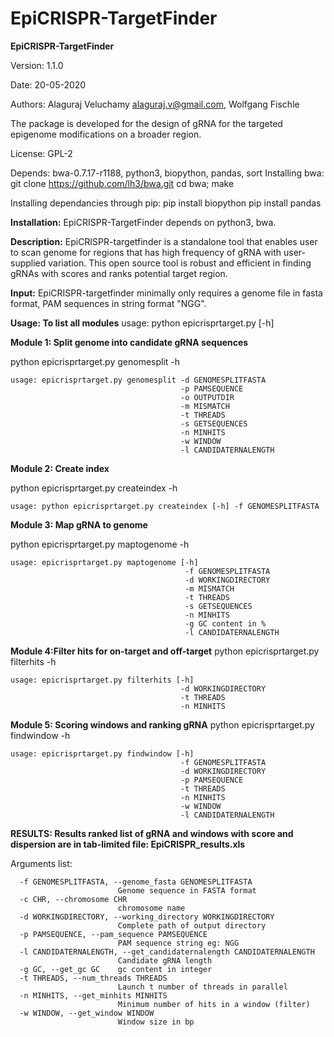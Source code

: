 # EpiCRISPR-TargetFinder
**EpiCRISPR-TargetFinder**

Version: 1.1.0

Date: 20-05-2020

Authors: Alaguraj Veluchamy alaguraj.v@gmail.com, Wolfgang Fischle


The package is developed for the design of gRNA for the targeted epigenome modifications on a broader region.

License: GPL-2

Depends: bwa-0.7.17-r1188, python3, biopython, pandas, sort
Installing bwa:
git clone https://github.com/lh3/bwa.git
cd bwa; make

Installing dependancies through pip:
pip install biopython
pip install pandas


**Installation:**
EpiCRISPR-TargetFinder depends on python3, bwa. 

**Description:**
EpiCRISPR-targetfinder is a standalone tool that  enables user to scan genome for regions that has high frequency of gRNA with user-supplied variation. This open source tool is robust and efficient in finding gRNAs with scores and ranks potential target region. 

**Input:**
EpiCRISPR-targetfinder minimally only requires a genome file in fasta format, PAM sequences in string format "NGG".

**Usage: To list all modules**
usage: python epicrisprtarget.py [-h] 

**Module 1: Split genome into candidate gRNA sequences**

python epicrisprtarget.py genomesplit -h

    usage: epicrisprtarget.py genomesplit -d GENOMESPLITFASTA
                                          -p PAMSEQUENCE
                                          -o OUTPUTDIR
                                          -m MISMATCH
                                          -t THREADS
                                          -s GETSEQUENCES
                                          -n MINHITS
                                          -w WINDOW
                                          -l CANDIDATERNALENGTH

**Module 2: Create index**

python epicrisprtarget.py createindex -h

    usage: python epicrisprtarget.py createindex [-h] -f GENOMESPLITFASTA

**Module 3: Map gRNA to genome**

python epicrisprtarget.py maptogenome -h
    
    usage: epicrisprtarget.py maptogenome [-h] 
                                           -f GENOMESPLITFASTA
                                           -d WORKINGDIRECTORY 
                                           -m MISMATCH 
                                           -t THREADS
                                           -s GETSEQUENCES 
                                           -n MINHITS 
                                           -g GC content in %
                                           -l CANDIDATERNALENGTH
                                       
**Module 4:Filter hits for on-target and off-target**
python epicrisprtarget.py filterhits -h

    usage: epicrisprtarget.py filterhits [-h]
                                          -d WORKINGDIRECTORY
                                          -t THREADS
                                          -n MINHITS

**Module 5: Scoring windows and ranking gRNA**
python epicrisprtarget.py findwindow -h

    usage: epicrisprtarget.py findwindow [-h] 
                                          -f GENOMESPLITFASTA 
                                          -d WORKINGDIRECTORY
                                          -p PAMSEQUENCE 
                                          -t THREADS
                                          -n MINHITS 
                                          -w WINDOW
                                          -l CANDIDATERNALENGTH

**RESULTS:
Results ranked list of gRNA and windows with score and dispersion are in tab-limited file: EpiCRISPR_results.xls**

Arguments list:
    
      -f GENOMESPLITFASTA, --genome_fasta GENOMESPLITFASTA
                            Genome sequence in FASTA format
      -c CHR, --chromosome CHR
                            chromosome name
      -d WORKINGDIRECTORY, --working_directory WORKINGDIRECTORY
                            Complete path of output directory
      -p PAMSEQUENCE, --pam_sequence PAMSEQUENCE
                            PAM sequence string eg: NGG
      -l CANDIDATERNALENGTH, --get_candidaternalength CANDIDATERNALENGTH
                            Candidate gRNA length
      -g GC, --get_gc GC    gc content in integer
      -t THREADS, --num_threads THREADS
                            Launch t number of threads in parallel
      -n MINHITS, --get_minhits MINHITS
                            Minimum number of hits in a window (filter)
      -w WINDOW, --get_window WINDOW
                            Window size in bp

